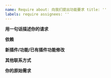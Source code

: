 ```yaml
---
name: Require about: 向我们提出功能要求 title: ''
labels: require assignees: ''
---
```


**用一句话描述你的请求**

**依赖**

**新插件/功能/已有插件功能修改**

**其他联系方式**

**你的原始需求**

